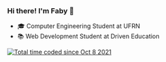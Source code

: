 ### Hi there! I'm Faby 👋

- 🎓 Computer Engineering Student at UFRN
- 📚 Web Development Student at Driven Education

<a href="https://wakatime.com/@c8aa7ac6-bc6e-48aa-b4a8-7836c4fe5dc5"><img src="https://wakatime.com/badge/user/c8aa7ac6-bc6e-48aa-b4a8-7836c4fe5dc5.svg" alt="Total time coded since Oct 8 2021" /></a>
<!--
**fabianylopes/fabianylopes** is a ✨ _special_ ✨ repository because its `README.md` (this file) appears on your GitHub profile.

Here are some ideas to get you started:

- 🌱 I’m currently learning ...
- 👯 I’m looking to collaborate on ...
- 🤔 I’m looking for help with ...
- 💬 Ask me about ...
- 📫 How to reach me: ...
- 😄 Pronouns: ...
- ⚡ Fun fact: ...
-->
